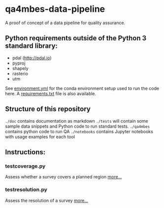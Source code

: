 # qa4mbes-data-pipeline
A proof of concept of a data pipeline for quality assurance.

## Python requirements outside of the Python 3 standard library:

- pdal (http://pdal.io)
- pyproj
- shapely
- rasterio
- utm

See [environment.yml](./environment.yml) for the conda environment setup used to run the code here. A [requirements.txt](./doc/requirements.txt) file is also available.

## Structure of this repository
`./doc` contains documentation as markdown
`./tests` will contain some sample data snippets and Python code to run standard tests.
`./qa4mbes` contains python code to run QA
`./notebooks` contains Jupyter notebooks with usage examples for each tool

## Instructions:

### testcoverage.py
Assess whether a survey covers a planned region [more...](./doc/testcoverage.md)

### testresolution.py
Assess the resolution of a survey [more...](./doc/testdensity.md)
